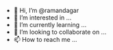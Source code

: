 - 👋 Hi, I’m @ramandagar
- 👀 I’m interested in ...
- 🌱 I’m currently learning ...
- 💞️ I’m looking to collaborate on ...
- 📫 How to reach me ...

<!---
ramandagar/ramandagar is a ✨ special ✨ repository because its `README.md` (this file) appears on your GitHub profile.
You can click the Preview link to take a look at your changes.
--->
